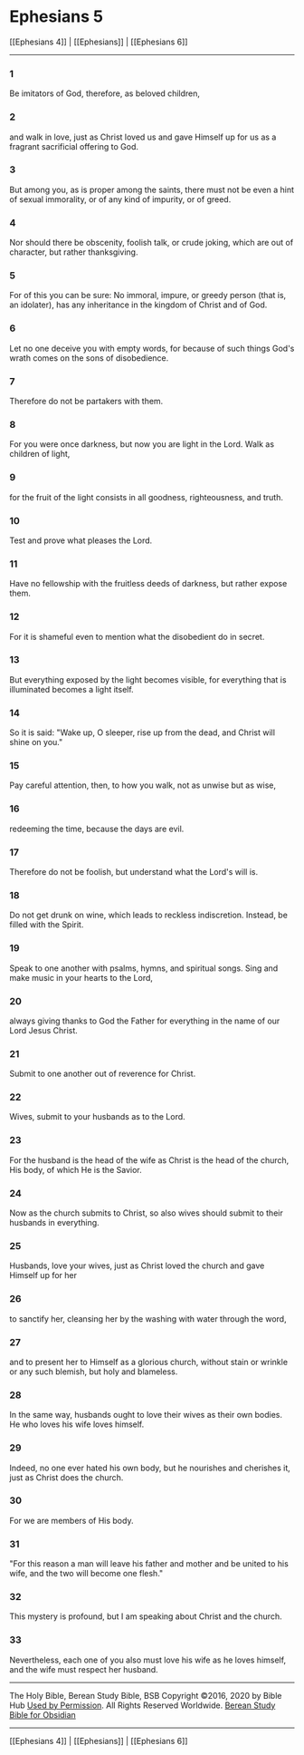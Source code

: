 # Ephesians 5

[[Ephesians 4]] | [[Ephesians]] | [[Ephesians 6]]

---

### 1
Be imitators of God, therefore, as beloved children,

### 2
and walk in love, just as Christ loved us and gave Himself up for us as a fragrant sacrificial offering to God.

### 3
But among you, as is proper among the saints, there must not be even a hint of sexual immorality, or of any kind of impurity, or of greed.

### 4
Nor should there be obscenity, foolish talk, or crude joking, which are out of character, but rather thanksgiving.

### 5
For of this you can be sure: No immoral, impure, or greedy person (that is, an idolater), has any inheritance in the kingdom of Christ and of God.

### 6
Let no one deceive you with empty words, for because of such things God's wrath comes on the sons of disobedience.

### 7
Therefore do not be partakers with them.

### 8
For you were once darkness, but now you are light in the Lord. Walk as children of light,

### 9
for the fruit of the light consists in all goodness, righteousness, and truth.

### 10
Test and prove what pleases the Lord.

### 11
Have no fellowship with the fruitless deeds of darkness, but rather expose them.

### 12
For it is shameful even to mention what the disobedient do in secret.

### 13
But everything exposed by the light becomes visible, for everything that is illuminated becomes a light itself.

### 14
So it is said: "Wake up, O sleeper, rise up from the dead, and Christ will shine on you."

### 15
Pay careful attention, then, to how you walk, not as unwise but as wise,

### 16
redeeming the time, because the days are evil.

### 17
Therefore do not be foolish, but understand what the Lord's will is.

### 18
Do not get drunk on wine, which leads to reckless indiscretion. Instead, be filled with the Spirit.

### 19
Speak to one another with psalms, hymns, and spiritual songs. Sing and make music in your hearts to the Lord,

### 20
always giving thanks to God the Father for everything in the name of our Lord Jesus Christ.

### 21
Submit to one another out of reverence for Christ.

### 22
Wives, submit to your husbands as to the Lord.

### 23
For the husband is the head of the wife as Christ is the head of the church, His body, of which He is the Savior.

### 24
Now as the church submits to Christ, so also wives should submit to their husbands in everything.

### 25
Husbands, love your wives, just as Christ loved the church and gave Himself up for her

### 26
to sanctify her, cleansing her by the washing with water through the word,

### 27
and to present her to Himself as a glorious church, without stain or wrinkle or any such blemish, but holy and blameless.

### 28
In the same way, husbands ought to love their wives as their own bodies. He who loves his wife loves himself.

### 29
Indeed, no one ever hated his own body, but he nourishes and cherishes it, just as Christ does the church.

### 30
For we are members of His body.

### 31
"For this reason a man will leave his father and mother and be united to his wife, and the two will become one flesh."

### 32
This mystery is profound, but I am speaking about Christ and the church.

### 33
Nevertheless, each one of you also must love his wife as he loves himself, and the wife must respect her husband.

---

The Holy Bible, Berean Study Bible, BSB
Copyright ©2016, 2020 by Bible Hub
[Used by Permission](https://berean.bible/terms.htm). All Rights Reserved Worldwide.
[Berean Study Bible for Obsidian](https://github.com/gapmiss/berean-study-bible-for-obsidian)

---

[[Ephesians 4]] | [[Ephesians]] | [[Ephesians 6]]

